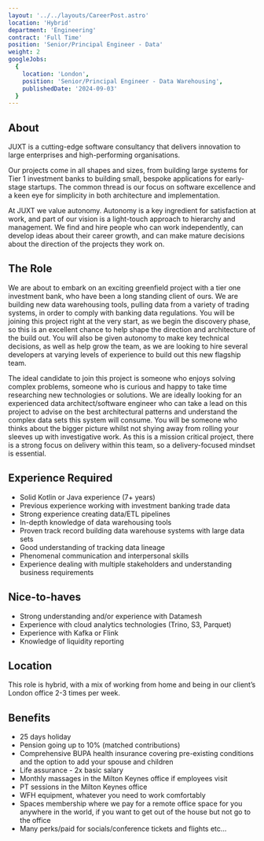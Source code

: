```yaml
---
layout: '../../layouts/CareerPost.astro'
location: 'Hybrid'
department: 'Engineering'
contract: 'Full Time'
position: 'Senior/Principal Engineer - Data'
weight: 2
googleJobs:
  {
    location: 'London',
    position: 'Senior/Principal Engineer - Data Warehousing',
    publishedDate: '2024-09-03'
  }
---
```


## About

JUXT is a cutting-edge software consultancy that delivers innovation to large enterprises and
high-performing organisations.

Our projects come in all shapes and sizes, from building large systems for Tier 1 investment
banks to building small, bespoke applications for early-stage startups. The common thread is
our focus on software excellence and a keen eye for simplicity in both architecture and
implementation.

At JUXT we value autonomy. Autonomy is a key ingredient for satisfaction at work, and part
of our vision is a light-touch approach to hierarchy and management. We find and hire
people who can work independently, can develop ideas about their career growth, and can
make mature decisions about the direction of the projects they work on.

## The Role

We are about to embark on an exciting greenfield project with a tier one investment bank,
who have been a long standing client of ours. We are building new data warehousing tools,
pulling data from a variety of trading systems, in order to comply with banking data
regulations. You will be joining this project right at the very start, as we begin the discovery
phase, so this is an excellent chance to help shape the direction and architecture of the build
out. You will also be given autonomy to make key technical decisions, as well as help grow
the team, as we are looking to hire several developers at varying levels of experience to
build out this new flagship team.

The ideal candidate to join this project is someone who enjoys solving complex problems,
someone who is curious and happy to take time researching new technologies or solutions.
We are ideally looking for an experienced data architect/software engineer who can take a
lead on this project to advise on the best architectural patterns and understand the complex
data sets this system will consume. You will be someone who thinks about the bigger picture
whilst not shying away from rolling your sleeves up with investigative work. As this is a
mission critical project, there is a strong focus on delivery within this team, so a
delivery-focused mindset is essential.

## Experience Required

- Solid Kotlin or Java experience (7+ years)
- Previous experience working with investment banking trade data
- Strong experience creating data/ETL pipelines
- In-depth knowledge of data warehousing tools
- Proven track record building data warehouse systems with large data sets
- Good understanding of tracking data lineage
- Phenomenal communication and interpersonal skills
- Experience dealing with multiple stakeholders and understanding business
  requirements

## Nice-to-haves

- Strong understanding and/or experience with Datamesh
- Experience with cloud analytics technologies (Trino, S3, Parquet)
- Experience with Kafka or Flink
- Knowledge of liquidity reporting

## Location

This role is hybrid, with a mix of working from home and being in our client’s London office
2-3 times per week.

## Benefits

- 25 days holiday
- Pension going up to 10% (matched contributions)
- Comprehensive BUPA health insurance covering pre-existing conditions and the
  option to add your spouse and children
- Life assurance - 2x basic salary
- Monthly massages in the Milton Keynes office if employees visit
- PT sessions in the Milton Keynes office
- WFH equipment, whatever you need to work comfortably
- Spaces membership where we pay for a remote office space for you anywhere in the
  world, if you want to get out of the house but not go to the office
- Many perks/paid for socials/conference tickets and flights etc...
